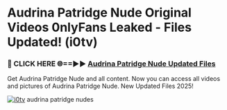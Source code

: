 # Audrina Patridge Nude Original Videos 0nlyFans Leaked - Files Updated! (i0tv)

<h3>🔴 CLICK HERE 🌐==►► <a href="https://tinyurl.com/5h6xmrr3" rel="nofollow">Audrina Patridge Nude Updated Files</a></h3>

Get Audrina Patridge Nude and all content. Now you can access all videos and pictures of Audrina Patridge Nude. New Updated Files 2025!

[![i0tv](https://i.imgur.com/KVD873Z.gif)](https://tinyurl.com/5h6xmrr3)
audrina patridge nudes